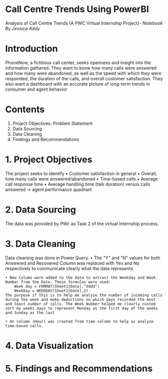 # Call Centre Trends Using PowerBI
Analysis of Call Centre Trends (A PWC Virtual Internship Project)- _Notebook By Jessica Addy_

# Introduction
PhoneNow, a fictitious call center, seeks openness and insight into the information gathered. They want to know how many calls were answered and how many were abandoned, as well as the speed with which they were responded, the duration of the calls, and overall customer satisfaction. They also want a dashboard with an accurate picture of long-term trends in consumer and agent behavior

# Contents
  1.  Project Objectives: Problem Statement
  2.  Data Sourcing
  3.  Data Cleaning
  4.  Findings and Recommendations
  
  
 # 1. Project Objectives
  The project seeks to identify
    •	Customer satisfaction in general
    •	Overall, how many calls were answered/abandoned
    •	Time-based calls
    •	Average call response time
    •	Average handling time (talk duration) versus calls answered -> agent performance quadrant
    

  # 2. Data Sourcing
  The data was provided by PWc as Task 2 of the virtual internship process.
  

  # 3. Data Cleaning
  Data cleaning was done in Power Query. 
    • The "Y" and "N" values for both Answered and Recovered Column was replaced with Yes  and No respectively to communicate clearly what the data represents.

    • New Colums were added to the data to extract the Weekday and Week Number from the Date. These formulas were used:
        Week day = FORMAT(Sheet1[Date],"dddd")
        WeekDay = WEEKDAY(Sheet1[Date],2)
    The purpose if this is to help me analyze the number of incoming calls during the week and make deductions on which days recorded the most and least number of calls. The Week Number helped me clearly custom sort my weeks days to represent Monday as the first day of the weeks and Sunday as the last
        
    • An column (Hour) was created from time column to help us analyze time-based calls. 
  
  
 # 4. Data Visualization
 
 
 # 5. Findings and Recommendations
 
 
 
 
  




  
  
